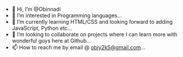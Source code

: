 - 👋 Hi, I’m @Obinnadi
- 👀 I’m interested in Programming languages...
- 🌱 I’m currently learning HTML/CSS and looking forward to adding JavaScript, Python etc...
- 💞️ I’m looking to collaborate on projects where I can learn more with wonderful guys here at Github...
- 📫 How to reach me by email @ obiy2k5@gmail.com...

<!---
Obinnadi/Obinnadi is a ✨ special ✨ repository because its `README.md` (this file) appears on your GitHub profile.
You can click the Preview link to take a look at your changes.
--->

